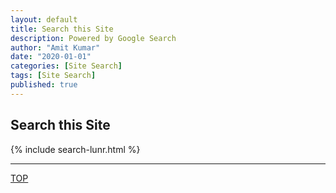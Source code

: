 ```yaml
---
layout: default
title: Search this Site
description: Powered by Google Search
author: "Amit Kumar"
date: "2020-01-01"
categories: [Site Search]
tags: [Site Search]
published: true
---
```


## Search this Site

{% include search-lunr.html %}

---

[TOP](#contents)
